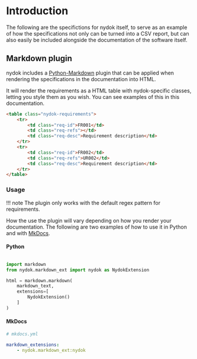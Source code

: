 # Introduction

The following are the specifictions for nydok itself, to serve as an example of how the specifications not only can be turned into a CSV report, but can also easily be included alongside the documentation of the software itself.


## Markdown plugin

nydok includes a [Python-Markdown](https://python-markdown.github.io/) plugin that can be applied when rendering the specifications in the documentation into HTML.

It will render the requirements as a HTML table with nydok-specific classes, letting you style them as you wish. You can see examples of this in this documentation.

```html
<table class="nydok-requirements">
    <tr>
        <td class="req-id">FR001</td>
        <td class="req-refs"></td>
        <td class="req-desc">Requirement description</td>
    </tr>
    <tr>
        <td class="req-id">FR002</td>
        <td class="req-refs">UR002</td>
        <td class="req-desc">Requirement description</td>
    </tr>
</table>
```

### Usage

!!! note
    The plugin only works with the default regex pattern for requirements.

How the use the plugin will vary depending on how you render your documentation. The following are two examples of how to use it in Python and with [MkDocs](https://www.mkdocs.org/).


#### Python

```python

import markdown
from nydok.markdown_ext import nydok as NydokExtension

html = markdown.markdown(
    markdown_text,
    extensions=[
        NydokExtension()
    ]
)
```

#### MkDocs

```yaml
# mkdocs.yml

markdown_extensions:
    - nydok.markdown_ext:nydok
```

